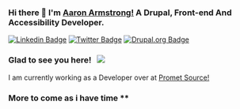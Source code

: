 ### Hi there 👋 I'm [Aaron Armstrong!](https://www.aaron-armstrong.com) A Drupal, Front-end And Accessibility Developer. 


[![Linkedin Badge](https://img.shields.io/badge/LinkedIn-0077B5?style=for-the-badge&logo=linkedin&logoColor=white)](https://www.linkedin.com/in/aaron-armstrong-21238424/)
[![Twitter Badge](https://img.shields.io/badge/Twitter-1DA1F2?style=for-the-badge&logo=twitter&logoColor=white)](https://twitter.com/aastrong1)
[![Drupal.org Badge](https://img.shields.io/badge/drupal.org-0A0A0A?style=for-the-badge&logo=dev.to&logoColor=white)](https://www.drupal.org/u/aastrong)

### Glad to see you here! &nbsp; ![](https://visitor-badge.glitch.me/badge?page_id=aastrong&style=flat-square&color=0088cc)

I am currently working as a Developer over at [Promet Source!](https://www.prometsource.com)

### More to come as i have time **
<!--
**aastrong/aastrong** is a ✨ _special_ ✨ repository because its `README.md` (this file) appears on your GitHub profile.

Here are some ideas to get you started:

- 🔭 I’m currently working on ...
- 🌱 I’m currently learning ...
- 👯 I’m looking to collaborate on ...
- 🤔 I’m looking for help with ...
- 💬 Ask me about ...
- 📫 How to reach me: ...
- 😄 Pronouns: ...
- ⚡ Fun fact: ...
-->
